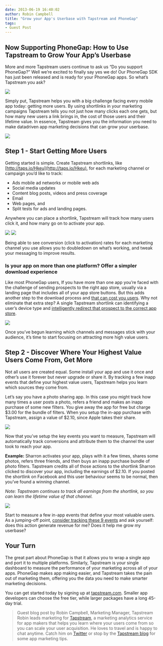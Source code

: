 ```yaml
---
date: 2013-06-19 16:40:02
author: Robin Campbell
title: "Grow your App's Userbase with Tapstream and PhoneGap"
tags:
- Guest Post
---
```


## Now Supporting PhoneGap: How to Use Tapstream to Grow Your App’s Userbase

More and more Tapstream users continue to ask us “Do you support PhoneGap?” Well we’re excited to finally say yes we do! Our PhoneGap SDK has just been released and is ready for your PhoneGap apps. So what’s Tapstream you ask?

![](/blog/uploads/2013-06/PhonegapandTapstream.png)

Simply put, Tapstream helps you with a big challenge facing every mobile app today: getting more users. By using shortlinks in your marketing campaigns Tapstream tells you not just how many clicks each one gets, but how many new users a link brings in, the cost of those users and their lifetime value. In essence, Tapstream gives you the information you need to make
datadriven app marketing decisions that can grow your userbase.

![](/blog/uploads/2013-06/Users.png)

## Step 1 - Start Getting More Users

Getting started is simple. Create Tapstream shortlinks, like [http://taps.io/Hkeu](http://taps.io/Hkeu), for each marketing channel or campaign you’d like to track:

* Ads mobile ad networks or mobile web ads
* Social media updates
* Content blog posts, videos and press coverage
* Email
* Web pages, and
* Split tests for ads and landing pages.

Anywhere you can place a shortlink, Tapstream will track how many users click it, and how many go on to activate your app.

![](/blog/uploads/2013-06/3.jpg)
![](/blog/uploads/2013-06/Shortlinkperformance.png)

Being able to see conversion (click to activation) rates for each marketing channel you use allows you to doubledown on what’s working, and tweak your messaging to improve results.

### Is your app on more than one platform? Offer a simpler download experience

Like most PhoneGap users, If you have more than one app you’re faced with the challenge of sending prospects to the right app store, usually via a landing page that includes all of your app store buttons. But this adds another step to the download process and [that can cost you users](http://blog.gaborcselle.com/2012/10/every-step-costs-you-20-of-users.html). Why not eliminate that extra step? A single Tapstream shortlink can identifying a user’s device type and [intelligently redirect that prospect to the correct app store](http://blog.tapstream.com/post/46945484087/tapstream-launches-smart-shortlinks-send-your-mobile).

![](/blog/uploads/2013-06/Smartshortlink.png)

Once you’ve begun learning which channels and messages stick with your audience, it’s time to start focusing on attracting more high value users.

## Step 2 - Discover Where Your Highest Value Users Come From, Get More

Not all users are created equal. Some install your app and use it once and other’s use it forever but never upgrade or share it. By tracking a few inapp events that define your highest value users, Tapstream helps you learn which sources they come from.

Let’s say you have a photo sharing app. In this case you might track how many times a user posts a photo, refers a friend and makes an inapp purchase of some new filters. You give away the app for free but charge $3.00 for the bundle of filters. When you setup the in-app purchase with Tapstream, assign a value of $2.10, since Apple takes their share.

![](/blog/uploads/2013-06/AppeventInapp-purchase.png)

Now that you’ve setup the key events you want to measure, Tapstream will automatically track conversions and attribute them to the channel the user took to reach your app.

**Example:** Sharron activates your app, plays with it a few times, shares some photos, refers three friends, and then buys an inapp purchase bundle of photo filters. Tapstream credits all of those actions to the shortlink Sharron clicked to discover your app, including the earnings of $2.10. If you posted the shortlink on Facebook and this user behaviour seems to be normal, then you’ve found a winning channel.

*Note: Tapstream continues to track all earnings from the shortlink, so you can learn the lifetime
value of that channel.*

![](/blog/uploads/2013-06/Appevent-activation.png)

Start to measure a few in-app events that define your most valuable users. As a jumping-off point, [consider tracking these 9 events](http://blog.tapstream.com/post/44716411877/9-in-app-events-you-should-measure-to-boost-your-user) and ask yourself: does this action generate revenue for me? Does it help me grow my userbase?

## Your Turn

The great part about PhoneGap is that it allows you to wrap a single app and port it to multiple platforms. Similarly, Tapstream is your single dashboard to measure the performance of your marketing across all of your apps. PhoneGap makes app making easier, and Tapstream takes the pain out of marketing them, offering you the data you need to make smarter marketing decisions.

You can get started today by signing up at [tapstream.com](https://tapstream.com/). Smaller app developers can choose the free tier, while larger packages have a long 45-day trial.

> Guest blog post by Robin Campbell, Marketing Manager, Tapstream
> Robin leads marketing for [Tapstream](https://tapstream.com/), a marketing analytics service for app makers that helps you learn where your users come from so you can scale your user acquisition. He loves to travel and is happy to chat anytime.  Catch him on [Twitter](https://twitter.com/robncampbell) or stop by the [Tapstream blog](http://blog.tapstream.com/) for some app marketing tips.
